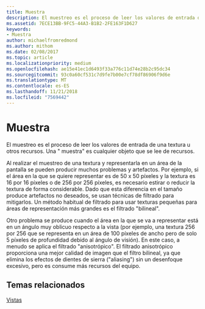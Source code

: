 ```yaml
---
title: Muestra
description: El muestreo es el proceso de leer los valores de entrada de una textura u otros recursos. Una \ 0034; muestra \ 0034; es cualquier objeto que se lee de recursos.
ms.assetid: 7ECE13BB-9FC5-44A3-B1B2-2FE163F1D627
keywords:
- Muestra
author: michaelfromredmond
ms.author: mithom
ms.date: 02/08/2017
ms.topic: article
ms.localizationpriority: medium
ms.openlocfilehash: ae15e41ec1d6493f33a776c11d74e28b2c95dc34
ms.sourcegitcommit: 93c0a60cf531c7d9fe7b00e7cf78df86906f9d6e
ms.translationtype: MT
ms.contentlocale: es-ES
ms.lasthandoff: 11/21/2018
ms.locfileid: "7569442"
---
```

# <a name="sampler"></a>Muestra


El muestreo es el proceso de leer los valores de entrada de una textura u otros recursos. Una " muestra" es cualquier objeto que se lee de recursos.

Al realizar el muestreo de una textura y representarla en un área de la pantalla se pueden producir muchos problemas y artefactos. Por ejemplo, si el área en la que se quiere representar es de 50 x 50 píxeles y la textura es 16 por 16 píxeles o de 256 por 256 píxeles, es necesario estirar o reducir la textura de forma considerable. Dado que esta diferencia en el tamaño produce artefactos no deseados, se usan técnicas de filtrado para mitigarlos. Un método habitual de filtrado para usar texturas pequeñas para áreas de representación más grandes es el filtrado "bilineal".

Otro problema se produce cuando el área en la que se va a representar está en un ángulo muy oblicuo respecto a la vista (por ejemplo, una textura 256 por 256 que se representa en un área de 100 píxeles de ancho pero de solo 5 píxeles de profundidad debido al ángulo de visión). En este caso, a menudo se aplica el filtrado "anisotrópico". El filtrado anisotrópico proporciona una mejor calidad de imagen que el filtro bilineal, ya que elimina los efectos de dientes de sierra ("aliasing") sin un desenfoque excesivo, pero es consume más recursos del equipo.

## <a name="span-idrelated-topicsspanrelated-topics"></a><span id="related-topics"></span>Temas relacionados


[Vistas](views.md)

 

 




